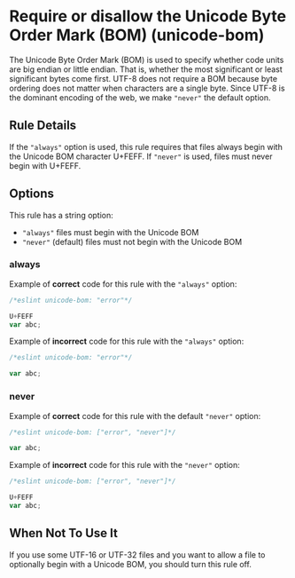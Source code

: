 # Require or disallow the Unicode Byte Order Mark (BOM) (unicode-bom)

The Unicode Byte Order Mark (BOM) is used to specify whether code units are big
endian or little endian. That is, whether the most significant or least
significant bytes come first. UTF-8 does not require a BOM because byte ordering
does not matter when characters are a single byte. Since UTF-8 is the dominant
encoding of the web, we make `"never"` the default option.

## Rule Details

If the `"always"` option is used, this rule requires that files always begin
with the Unicode BOM character U+FEFF. If `"never"` is used, files must never
begin with U+FEFF.

## Options

This rule has a string option:

* `"always"` files must begin with the Unicode BOM
* `"never"` (default) files must not begin with the Unicode BOM

### always

Example of **correct** code for this rule with the `"always"` option:

```js
/*eslint unicode-bom: "error"*/

U+FEFF
var abc;
```

Example of **incorrect** code for this rule with the `"always"` option:

```js
/*eslint unicode-bom: "error"*/

var abc;
```

### never

Example of **correct** code for this rule with the default `"never"` option:

```js
/*eslint unicode-bom: ["error", "never"]*/

var abc;
```

Example of **incorrect** code for this rule with the `"never"` option:

```js
/*eslint unicode-bom: ["error", "never"]*/

U+FEFF
var abc;
```

## When Not To Use It

If you use some UTF-16 or UTF-32 files and you want to allow a file to
optionally begin with a Unicode BOM, you should turn this rule off.
